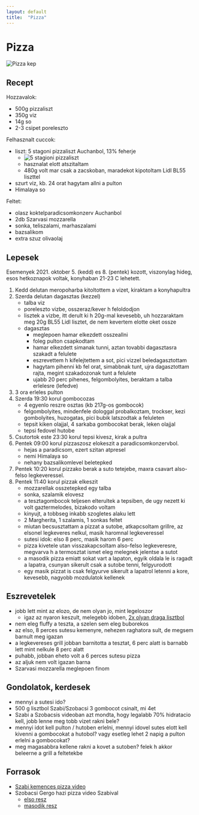 ```yaml
---
layout: default
title:  "Pizza"
---
```


# Pizza

![Pizza kep]({{site.baseurl}}/images/pizza-2021-10-08.jpg)

## Recept

Hozzavalok:
- 500g pizzaliszt
- 350g viz
- 14g so
- 2-3 csipet poreleszto

Felhasznalt cuccok:
- liszt: 5 stagoni pizzaliszt Auchanbol, 13% feherje
    - ![5 stagioni pizzaliszt]({{site.baseurl}}/images/5-stagioni-liszt.jpg)
    - hasznalat elott atszitaltam
    - 480g volt mar csak a zacskoban, maradekot kipotoltam Lidl BL55 liszttel
- szurt viz, kb. 24 orat hagytam allni a pulton
- Himalaya so

Feltet:
- olasz koktelparadicsomkonzerv Auchanbol
- 2db Szarvasi mozzarella
- sonka, teliszalami, marhaszalami
- bazsalikom
- extra szuz olivaolaj

## Lepesek

Esemenyek 2021. oktober 5. (kedd) es 8. (pentek) kozott, viszonylag hideg, esos
hetkoznapok voltak, konyhaban 21-23 C lehetett.

1. Kedd delutan meropoharba kitoltottem a vizet, kiraktam a konyhapultra
1. Szerda delutan dagasztas (kezzel)
    - talba viz
    - poreleszto vizbe, osszeraz/kever h feloldodjon
    - lisztek a vizbe, itt derult ki h 20g-mal kevesebb, uh hozzaraktam meg 20g
      BL55 Lidl lisztet, de nem kevertem elotte oket ossze
    - dagasztas
        - meglepoen hamar elkezdett osszeallni
        - foleg pulton csapkodtam
        - hamar elkezdett simanak tunni, aztan tovabbi dagasztasra szakadt a felulete
        - eszrevettem h kifelejtettem a sot, pici vizzel beledagasztottam
        - hagytam pihenni kb fel orat, simabbnak tunt, ujra dagasztottam rajta,
          megint szakadozonak tunt a felulete
        - ujabb 20 perc pihenes, felgombolyites, beraktam a talba erlelesre (lefedve)
1. 3 ora erleles pulton
1. Szerda 19:30 korul gombocozas
    - 4 egyenlo reszre osztas (kb 217g-os gombocok)
    - felgombolyites, mindenfele dologgal probalkoztam, trockser, kezi gombolyites, huzogatas,
      pici bubik latszodtak a feluleten
    - tepsit kiken olajjal, 4 sarkaba gombocokat berak, leken olajjal
    - tepsi fedovel hutobe
1. Csutortok este 23:30 korul tepsi kivesz, kirak a pultra
1. Pentek 09:00 korul pizzaszosz elokeszit a paradicsomkonzervbol.
    - hejas a paradicsom, ezert szitan atpresel
    - nemi Himalaya so
    - nehany bazsalikomlevel beletepked
1. Pentek 10:20 korul pizzako berak a suto tetejebe, maxra csavart also-felso legkeveressel.
1. Pentek 11:40 korul pizzak elkeszit
    - mozzarellak osszetepked egy talba
    - sonka, szalamik elovesz
    - a tesztagombocok teljesen elterultek a tepsiben,
      de ugy nezett ki volt gaztermelodes, bizakodo voltam
    - kinyujt, a tobbseg inkabb szogletes alaku lett
    - 2 Margherita, 1 szalamis, 1 sonkas feltet
    - miutan becsusztattam a pizzat a sutobe, atkapcsoltam grillre, az elsonel
      legkeveres nelkul, masik haromnal legkeveressel
    - sutesi idok: elso 8 perc, masik harom 6 perc
    - pizza kivetele utan visszakapcsoltam also-felso legkeveresre, megvarva h a
      termosztat ismet eleg melegnek jelentse a sutot
    - a masodik pizza emiatt sokat vart a lapaton, egyik oldala le is ragadt a lapatra,
      csunyan sikerult csak a sutobe tenni, felgyurodott
    - egy masik pizzat is csak felgyurve sikerult a lapatrol letenni a kore,
      kevesebb, nagyobb mozdulatok kellenek


## Eszrevetelek

- jobb lett mint az elozo, de nem olyan jo, mint legeloszor
    - igaz az nyaron keszult, melegebb idoben, [2x olyan draga lisztbol](https://online.auchan.hu/shop/elelmiszer/tartos-elelmiszerek/nemzetkozi-konyha/farina-pizzaliszt-tipo-00-500g.p-501158/467547.v-4038554)
- nem eleg fluffy a teszta, a szelen sem eleg buborekos
- az elso, 8 perces sutesu kemenyre, nehezen raghatora sult, de megsem barnult meg igazan
- a legkevereses grill jobban barnitotta a tesztat, 6 perc alatt is barnabb lett mint
  nelkule 8 perc alatt
- puhabb, jobban eheto volt a 6 perces sutesu pizza
- az aljuk nem volt igazan barna
- Szarvasi mozzarella meglepoen finom

## Gondolatok, kerdesek

- mennyi a sutesi ido?
- 500 g lisztbol Szabi/Szobacsi 3 gombocot csinalt, mi 4et
- Szabi a Szobacsis videoban azt mondta, hogy legalabb 70% hidratacio kell, jobb
  lenne meg tobb vizet rakni bele?
- mennyi idot kell pulton / hutoben erlelni, mennyi idovel sutes elott kell kivenni
  a gombocokat a hutobol? vagy esetleg lehet 2 napig a pulton erlelni a gombocokat?
- meg magasabbra kellene rakni a kovet a sutoben? felek h akkor beleerne a grill a feltetekbe

## Forrasok

- [Szabi kemences pizza video](https://www.youtube.com/watch?v=gJapqjB4q_U)
- Szobacsi Gergo hazi pizza video Szabival
  - [elso resz](https://www.youtube.com/watch?v=7rgN21hPK3g)
  - [masodik resz](https://www.youtube.com/watch?v=A7LSFzkPeOk)
